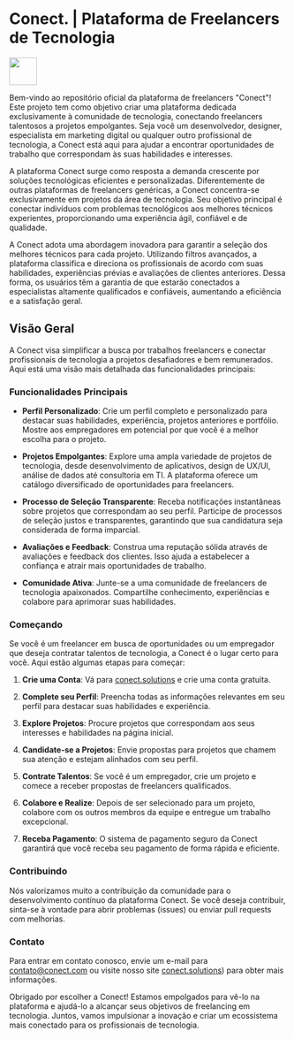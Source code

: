 # Conect. | Plataforma de Freelancers de Tecnologia

<img src="https://github.com/KaikNunes/Projeto-Integrador/blob/main/home/img/c-roxo.png" width="50px">

Bem-vindo ao repositório oficial da plataforma de freelancers "Conect"! Este projeto tem como objetivo criar uma plataforma dedicada exclusivamente à comunidade de tecnologia, conectando freelancers talentosos a projetos empolgantes. Seja você um desenvolvedor, designer, especialista em marketing digital ou qualquer outro profissional de tecnologia, a Conect está aqui para ajudar a encontrar oportunidades de trabalho que correspondam às suas habilidades e interesses.

A plataforma Conect surge como resposta a demanda crescente por soluções tecnológicas eficientes e personalizadas. Diferentemente de outras plataformas de freelancers genéricas, a Conect concentra-se exclusivamente em projetos da área de tecnologia. Seu objetivo principal é conectar indivíduos com problemas tecnológicos aos melhores técnicos experientes, proporcionando uma experiência ágil, confiável e de qualidade.

A Conect adota uma abordagem inovadora para garantir a seleção dos melhores técnicos para cada projeto. Utilizando filtros avançados, a plataforma classifica e direciona os profissionais de acordo com suas habilidades, experiências prévias e avaliações de clientes anteriores. Dessa forma, os usuários têm a garantia de que estarão conectados a especialistas altamente qualificados e confiáveis, aumentando a eficiência e a satisfação geral.

## Visão Geral

A Conect visa simplificar a busca por trabalhos freelancers e conectar profissionais de tecnologia a projetos desafiadores e bem remunerados. Aqui está uma visão mais detalhada das funcionalidades principais:

### Funcionalidades Principais

- **Perfil Personalizado**: Crie um perfil completo e personalizado para destacar suas habilidades, experiência, projetos anteriores e portfólio. Mostre aos empregadores em potencial por que você é a melhor escolha para o projeto.

- **Projetos Empolgantes**: Explore uma ampla variedade de projetos de tecnologia, desde desenvolvimento de aplicativos, design de UX/UI, análise de dados até consultoria em TI. A plataforma oferece um catálogo diversificado de oportunidades para freelancers.

- **Processo de Seleção Transparente**: Receba notificações instantâneas sobre projetos que correspondam ao seu perfil. Participe de processos de seleção justos e transparentes, garantindo que sua candidatura seja considerada de forma imparcial.

- **Avaliações e Feedback**: Construa uma reputação sólida através de avaliações e feedback dos clientes. Isso ajuda a estabelecer a confiança e atrair mais oportunidades de trabalho.

- **Comunidade Ativa**: Junte-se a uma comunidade de freelancers de tecnologia apaixonados. Compartilhe conhecimento, experiências e colabore para aprimorar suas habilidades.

### Começando

Se você é um freelancer em busca de oportunidades ou um empregador que deseja contratar talentos de tecnologia, a Conect é o lugar certo para você. Aqui estão algumas etapas para começar:

1. **Crie uma Conta**: Vá para [conect.solutions](https://conect.solutions/) e crie uma conta gratuita.

2. **Complete seu Perfil**: Preencha todas as informações relevantes em seu perfil para destacar suas habilidades e experiência.

3. **Explore Projetos**: Procure projetos que correspondam aos seus interesses e habilidades na página inicial.

4. **Candidate-se a Projetos**: Envie propostas para projetos que chamem sua atenção e estejam alinhados com seu perfil.

5. **Contrate Talentos**: Se você é um empregador, crie um projeto e comece a receber propostas de freelancers qualificados.

6. **Colabore e Realize**: Depois de ser selecionado para um projeto, colabore com os outros membros da equipe e entregue um trabalho excepcional.

7. **Receba Pagamento**: O sistema de pagamento seguro da Conect garantirá que você receba seu pagamento de forma rápida e eficiente.

### Contribuindo

Nós valorizamos muito a contribuição da comunidade para o desenvolvimento contínuo da plataforma Conect. Se você deseja contribuir, sinta-se à vontade para abrir problemas (issues) ou enviar pull requests com melhorias.

### Contato

Para entrar em contato conosco, envie um e-mail para [contato@conect.com](mailto:contato@conect.com) ou visite nosso site [conect.solutions](https://conect.solutions/)) para obter mais informações.

Obrigado por escolher a Conect! Estamos empolgados para vê-lo na plataforma e ajudá-lo a alcançar seus objetivos de freelancing em tecnologia. Juntos, vamos impulsionar a inovação e criar um ecossistema mais conectado para os profissionais de tecnologia.
